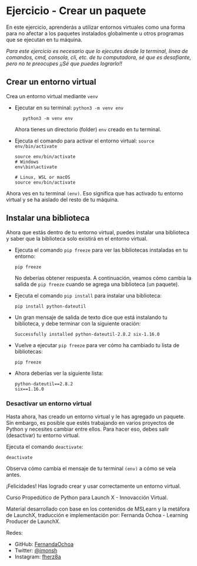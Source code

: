 # Ejercicio - Crear un paquete

En este ejercicio, aprenderás a utilizar entornos virtuales como una forma para no afectar a los paquetes instalados globalmente u otros programas que se ejecutan en tu máquina.

*Para este ejercicio es necesario que lo ejecutes desde la terminal, línea de comandos, cmd, consola, cli, etc. de tu computadora, sé que es desafíante, pero no te preocupes ¡¡Sé que puedes lograrlo!!*

## Crear un entorno virtual

Crea un entorno virtual mediante ``venv``

* Ejecutar en su terminal: ``python3 -m venv env``

  ```
     python3 -m venv env 
  ```

  Ahora tienes un directorio (folder) ``env`` creado en tu terminal.
* Ejecuta el comando para activar el entorno virtual: ``source env/bin/activate``

  ```
  source env/bin/activate
  # Windows
  env\bin\activate

  # Linux, WSL or macOS
  source env/bin/activate
  ```

Ahora ves en tu terminal ``(env)``. Eso significa que has activado tu entorno virtual y se ha aislado del resto de tu máquina.

## Instalar una biblioteca

Ahora que estás dentro de tu entorno virtual, puedes instalar una biblioteca y saber que la biblioteca solo existirá en el entorno virtual.

* Ejecuta el comando ``pip freeze`` para ver las bibliotecas instaladas en tu entorno:

  ```
  pip freeze
  ```

  No deberías obtener respuesta. A continuación, veamos cómo cambia la salida de ``pip freeze`` cuando se agrega una biblioteca (un paquete).
* Ejecuta el comando ``pip install`` para instalar una biblioteca:

  ```
  pip install python-dateutil
  ```
* Un gran mensaje de salida de texto dice que está instalando tu biblioteca, y debe terminar con la siguiente oración:

  ```
  Successfully installed python-dateutil-2.8.2 six-1.16.0
  ```
* Vuelve a ejecutar ``pip freeze`` para ver cómo ha cambiado tu lista de bibliotecas:

  ```
  pip freeze
  ```
* Ahora deberías ver la siguiente lista:

  ```
  python-dateutil==2.8.2
  six==1.16.0
  ```

### Desactivar un entorno virtual

Hasta ahora, has creado un entorno virtual y le has agregado un paquete. Sin embargo, es posible que estés trabajando en varios proyectos de Python y necesites cambiar entre ellos. Para hacer eso, debes salir (desactivar) tu entorno virtual.

Ejecuta el comando ``deactivate``:

```
deactivate
```

Observa cómo cambia el mensaje de tu terminal ``(env)`` a cómo se veía antes.

¡Felicidades! Has logrado crear y usar correctamente un entorno virtual.

Curso Propedútico de Python para Launch X - Innovacción Virtual.

Material desarrollado con base en los contenidos de MSLearn y la metáfora de LaunchX, traducción e implementación por: Fernanda Ochoa - Learning Producer de LaunchX.

Redes:

* GitHub: [FernandaOchoa](https://github.com/FernandaOchoa)
* Twitter: [@imonsh](https://twitter.com/imonsh)
* Instagram: [fherz8a](https://www.instagram.com/fherz8a/)
